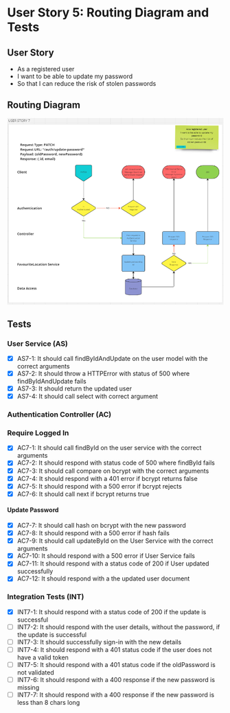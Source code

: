 # User Story 5: Routing Diagram and Tests

## User Story

- As a registered user
- I want to be able to update my password
- So that I can reduce the risk of stolen passwords

## Routing Diagram

![User story 7 Routing diagram](./images/user-story-7-routing-diagram.PNG)

## Tests

### User Service (AS)

- [x] AS7-1: It should call findByIdAndUpdate on the user model with the correct arguments
- [x] AS7-2: It should throw a HTTPError with status of 500 where findByIdAndUpdate fails
- [x] AS7-3: It should return the updated user
- [x] AS7-4: It should call select with correct argument

### Authentication Controller (AC)

### Require Logged In

<!-- These tests build on those in user story 6 | Additional functionality added to optionally require that a valid password is provided for authentication -->

- [x] AC7-1: It should call findById on the user service with the correct arguments
- [x] AC7-2: It should respond with status code of 500 where findById fails
- [x] AC7-3: It should call compare on bcrypt with the correct arguments
- [x] AC7-4: It should respond with a 401 error if bcrypt returns false
- [x] AC7-5: It should respond with a 500 error if bcrypt rejects
- [x] AC7-6: It should call next if bcrypt returns true

#### Update Password

- [x] AC7-7: It should call hash on bcrypt with the new password
- [x] AC7-8: It should respond with a 500 error if hash fails
- [x] AC7-9: It should call updateById on the User Service with the correct arguments
- [x] AC7-10: It should respond with a 500 error if User Service fails
- [x] AC7-11: It should respond with a status code of 200 if User updated successfully
- [x] AC7-12: It should respond with a the updated user document

### Integration Tests (INT)

- [x] INT7-1: It should respond with a status code of 200 if the update is successful
- [ ] INT7-2: It should respond with the user details, without the password, if the update is successful
- [ ] INT7-3: It should successfully sign-in with the new details
- [ ] INT7-4: It should respond with a 401 status code if the user does not have a valid token
- [ ] INT7-5: It should respond with a 401 status code if the oldPassword is not validated
- [ ] INT7-6: It should respond with a 400 response if the new password is missing
- [ ] INT7-7: It should respond with a 400 response if the new password is less than 8 chars long
